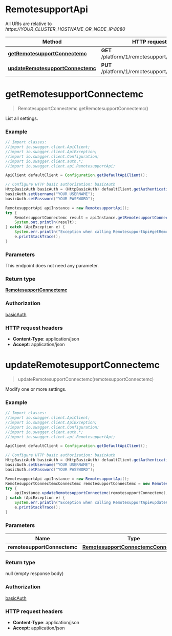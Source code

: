 # RemotesupportApi

All URIs are relative to *https://YOUR_CLUSTER_HOSTNAME_OR_NODE_IP:8080*

Method | HTTP request | Description
------------- | ------------- | -------------
[**getRemotesupportConnectemc**](RemotesupportApi.md#getRemotesupportConnectemc) | **GET** /platform/1/remotesupport/connectemc | 
[**updateRemotesupportConnectemc**](RemotesupportApi.md#updateRemotesupportConnectemc) | **PUT** /platform/1/remotesupport/connectemc | 


<a name="getRemotesupportConnectemc"></a>
# **getRemotesupportConnectemc**
> RemotesupportConnectemc getRemotesupportConnectemc()



List all settings.

### Example
```java
// Import classes:
//import io.swagger.client.ApiClient;
//import io.swagger.client.ApiException;
//import io.swagger.client.Configuration;
//import io.swagger.client.auth.*;
//import io.swagger.client.api.RemotesupportApi;

ApiClient defaultClient = Configuration.getDefaultApiClient();

// Configure HTTP basic authorization: basicAuth
HttpBasicAuth basicAuth = (HttpBasicAuth) defaultClient.getAuthentication("basicAuth");
basicAuth.setUsername("YOUR USERNAME");
basicAuth.setPassword("YOUR PASSWORD");

RemotesupportApi apiInstance = new RemotesupportApi();
try {
    RemotesupportConnectemc result = apiInstance.getRemotesupportConnectemc();
    System.out.println(result);
} catch (ApiException e) {
    System.err.println("Exception when calling RemotesupportApi#getRemotesupportConnectemc");
    e.printStackTrace();
}
```

### Parameters
This endpoint does not need any parameter.

### Return type

[**RemotesupportConnectemc**](RemotesupportConnectemc.md)

### Authorization

[basicAuth](../README.md#basicAuth)

### HTTP request headers

 - **Content-Type**: application/json
 - **Accept**: application/json

<a name="updateRemotesupportConnectemc"></a>
# **updateRemotesupportConnectemc**
> updateRemotesupportConnectemc(remotesupportConnectemc)



Modify one or more settings.

### Example
```java
// Import classes:
//import io.swagger.client.ApiClient;
//import io.swagger.client.ApiException;
//import io.swagger.client.Configuration;
//import io.swagger.client.auth.*;
//import io.swagger.client.api.RemotesupportApi;

ApiClient defaultClient = Configuration.getDefaultApiClient();

// Configure HTTP basic authorization: basicAuth
HttpBasicAuth basicAuth = (HttpBasicAuth) defaultClient.getAuthentication("basicAuth");
basicAuth.setUsername("YOUR USERNAME");
basicAuth.setPassword("YOUR PASSWORD");

RemotesupportApi apiInstance = new RemotesupportApi();
RemotesupportConnectemcConnectemc remotesupportConnectemc = new RemotesupportConnectemcConnectemc(); // RemotesupportConnectemcConnectemc | 
try {
    apiInstance.updateRemotesupportConnectemc(remotesupportConnectemc);
} catch (ApiException e) {
    System.err.println("Exception when calling RemotesupportApi#updateRemotesupportConnectemc");
    e.printStackTrace();
}
```

### Parameters

Name | Type | Description  | Notes
------------- | ------------- | ------------- | -------------
 **remotesupportConnectemc** | [**RemotesupportConnectemcConnectemc**](RemotesupportConnectemcConnectemc.md)|  |

### Return type

null (empty response body)

### Authorization

[basicAuth](../README.md#basicAuth)

### HTTP request headers

 - **Content-Type**: application/json
 - **Accept**: application/json

